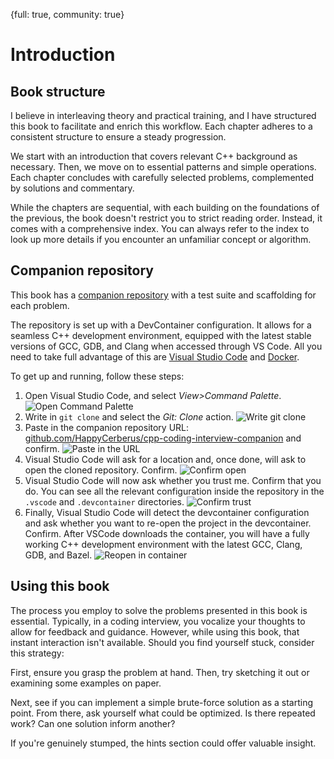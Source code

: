 {full: true, community: true}
# Introduction

## Book structure

I believe in interleaving theory and practical training, and I have structured this book to facilitate and enrich this workflow. Each chapter adheres to a consistent structure to ensure a steady progression.

We start with an introduction that covers relevant C++ background as necessary. Then, we move on to essential patterns and simple operations. Each chapter concludes with carefully selected problems, complemented by solutions and commentary.

While the chapters are sequential, with each building on the foundations of the previous, the book doesn't restrict you to strict reading order. Instead, it comes with a comprehensive index. You can always refer to the index to look up more details if you encounter an unfamiliar concept or algorithm.

## Companion repository

This book has a [companion repository](https://github.com/HappyCerberus/cpp-coding-interview-companion) with a test suite and scaffolding for each problem.

The repository is set up with a DevContainer configuration. It allows for a seamless C++ development environment, equipped with the latest stable versions of GCC, GDB, and Clang when accessed through VS Code. All you need to take full advantage of this are [Visual Studio Code](https://code.visualstudio.com/download) and [Docker](https://www.docker.com/products/docker-desktop/).

To get up and running, follow these steps:

1. Open Visual Studio Code, and select *View>Command Palette*. ![Open Command Palette](intro/vscode_01.png)
2. Write in `git clone` and select the *Git: Clone* action. ![Write git clone](intro/vscode_02.png)
3. Paste in the companion repository URL: [github.com/HappyCerberus/cpp-coding-interview-companion](https://github.com/HappyCerberus/cpp-coding-interview-companion) and confirm. ![Paste in the URL](intro/vscode_03.png)
4. Visual Studio Code will ask for a location and, once done, will ask to open the cloned repository. Confirm. ![Confirm open](intro/vscode_04.png)
5. Visual Studio Code will now ask whether you trust me. Confirm that you do. You can see all the relevant configuration inside the repository in the `.vscode` and `.devcontainer` directories. ![Confirm trust](intro/vscode_05.png)
6. Finally, Visual Studio Code will detect the devcontainer configuration and ask whether you want to re-open the project in the devcontainer. Confirm. After VSCode downloads the container, you will have a fully working C++ development environment with the latest GCC, Clang, GDB, and Bazel. ![Reopen in container](intro/vscode_06.png)

## Using this book

The process you employ to solve the problems presented in this book is essential. Typically, in a coding interview, you vocalize your thoughts to allow for feedback and guidance. However, while using this book, that instant interaction isn't available. Should you find yourself stuck, consider this strategy:

First, ensure you grasp the problem at hand. Then, try sketching it out or examining some examples on paper.

Next, see if you can implement a simple brute-force solution as a starting point. From there, ask yourself what could be optimized. Is there repeated work? Can one solution inform another?

If you're genuinely stumped, the hints section could offer valuable insight.